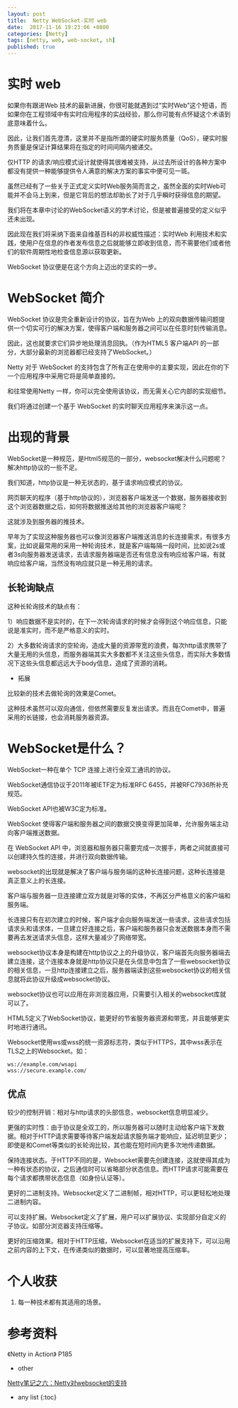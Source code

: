 ```yaml
---
layout: post
title:  Netty WebSocket-实时 web
date:  2017-11-16 19:23:06 +0800
categories: [Netty]
tags: [netty, web, web-socket, sh]
published: true
---
```


# 实时 web

如果你有跟进Web 技术的最新进展，你很可能就遇到过“实时Web”这个短语，而如果你在工程领域中有实时应用程序的实战经验，那么你可能有点怀疑这个术语到底意味着什么。

因此，让我们首先澄清，这里并不是指所谓的硬实时服务质量（QoS），硬实时服务质量是保证计算结果将在指定的时间间隔内被递交。

仅HTTP 的请求/响应模式设计就使得其很难被支持，从过去所设计的各种方案中都没有提供一种能够提供令人满意的解决方案的事实中便可见一斑。

虽然已经有了一些关于正式定义实时Web服务简而言之，虽然全面的实时Web可能并不会马上到来，但是它背后的想法却助长了对于几乎瞬时获得信息的期望。

我们将在本章中讨论的WebSocket语义的学术讨论，但是被普遍接受的定义似乎还未出现。

因此现在我们将采纳下面来自维基百科的非权威性描述：实时Web 利用技术和实践，使用户在信息的作者发布信息之后就能够立即收到信息，而不需要他们或者他们的软件周期性地检查信息源以获取更新。

WebSocket 协议便是在这个方向上迈出的坚实的一步。

# WebSocket 简介

WebSocket 协议是完全重新设计的协议，旨在为Web 上的双向数据传输问题提供一个切实可行的解决方案，使得客户端和服务器之间可以在任意时刻传输消息。

因此，这也就要求它们异步地处理消息回执。（作为HTML5 客户端API 的一部分，大部分最新的浏览器都已经支持了WebSocket。）

Netty 对于 WebSocket 的支持包含了所有正在使用中的主要实现，因此在你的下一个应用程序中采用它将是简单直接的。

和往常使用Netty 一样，你可以完全使用该协议，而无需关心它内部的实现细节。

我们将通过创建一个基于 WebSocket 的实时聊天应用程序来演示这一点。

# 出现的背景

WebSocket是一种规范，是Html5规范的一部分，websocket解决什么问题呢？解决http协议的一些不足。

我们知道，http协议是一种无状态的，基于请求响应模式的协议。

网页聊天的程序（基于http协议的），浏览器客户端发送一个数据，服务器接收到这个浏览器数据之后，如何将数据推送给其他的浏览器客户端呢？

这就涉及到服务器的推技术。

早年为了实现这种服务器也可以像浏览器客户端推送消息的长连接需求，有很多方案，比如说最常用的采用一种轮询技术，就是客户端每隔一段时间，比如说2s或者3s向服务器发送请求，去请求服务器端是否还有信息没有响应给客户端，有就响应给客户端，当然没有响应就只是一种无用的请求。

## 长轮询缺点

这种长轮询技术的缺点有：

1）响应数据不是实时的，在下一次轮询请求的时候才会得到这个响应信息，只能说是准实时，而不是严格意义的实时。

2）大多数轮询请求的空轮询，造成大量的资源带宽的浪费，每次http请求携带了大量无用的头信息，而服务器端其实大多数都不关注这些头信息，而实际大多数情况下这些头信息都远远大于body信息，造成了资源的消耗。

- 拓展

比较新的技术去做轮询的效果是Comet。

这种技术虽然可以双向通信，但依然需要反复发出请求。而且在Comet中，普遍采用的长链接，也会消耗服务器资源。

# WebSocket是什么？

WebSocket一种在单个 TCP 连接上进行全双工通讯的协议。

WebSocket通信协议于2011年被IETF定为标准RFC 6455，并被RFC7936所补充规范。

WebSocket API也被W3C定为标准。

WebSocket 使得客户端和服务器之间的数据交换变得更加简单，允许服务端主动向客户端推送数据。

在 WebSocket API 中，浏览器和服务器只需要完成一次握手，两者之间就直接可以创建持久性的连接，并进行双向数据传输。

websocket的出现就是解决了客户端与服务端的这种长连接问题，这种长连接是真正意义上的长连接。

客户端与服务器一旦连接建立双方就是对等的实体，不再区分严格意义的客户端和服务端。

长连接只有在初次建立的时候，客户端才会向服务端发送一些请求，这些请求包括请求头和请求体，一旦建立好连接之后，客户端和服务器只会发送数据本身而不需要再去发送请求头信息，这样大量减少了网络带宽。

websocket协议本身是构建在http协议之上的升级协议，客户端首先向服务器端去建立连接，这个连接本身就是http协议只是在头信息中包含了一些websocket协议的相关信息，一旦http连接建立之后，服务器端读到这些websocket协议的相关信息就将此协议升级成websocket协议。

websocket协议也可以应用在非浏览器应用，只需要引入相关的websocket库就可以了。

HTML5定义了WebSocket协议，能更好的节省服务器资源和带宽，并且能够更实时地进行通讯。

Websocket使用ws或wss的统一资源标志符，类似于HTTPS，其中wss表示在TLS之上的Websocket。如：

```
ws://example.com/wsapi
wss://secure.example.com/
```

## 优点

较少的控制开销：相对与http请求的头部信息，websocket信息明显减少。

更强的实时性：由于协议是全双工的，所以服务器可以随时主动给客户端下发数据。相对于HTTP请求需要等待客户端发起请求服务端才能响应，延迟明显更少；即使是和Comet等类似的长轮询比较，其也能在短时间内更多次地传递数据。

保持连接状态。于HTTP不同的是，Websocket需要先创建连接，这就使得其成为一种有状态的协议，之后通信时可以省略部分状态信息。而HTTP请求可能需要在每个请求都携带状态信息（如身份认证等）。

更好的二进制支持。Websocket定义了二进制帧，相对HTTP，可以更轻松地处理二进制内容。

可以支持扩展。Websocket定义了扩展，用户可以扩展协议、实现部分自定义的子协议。如部分浏览器支持压缩等。

更好的压缩效果。相对于HTTP压缩，Websocket在适当的扩展支持下，可以沿用之前内容的上下文，在传递类似的数据时，可以显著地提高压缩率。

# 个人收获

1. 每一种技术都有其适用的场景。

# 参考资料

《Netty in Action》 P185

- other

[Netty笔记之六：Netty对websocket的支持](https://www.jianshu.com/p/9a97e667cf84)

* any list
{:toc}